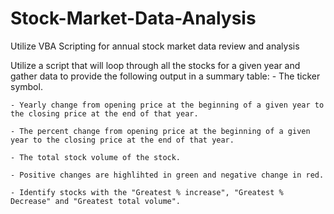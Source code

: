 # Stock-Market-Data-Analysis
Utilize VBA Scripting for annual stock market data review and analysis

Utilize a script that will loop through all the stocks for a given year and gather data to provide the following output in a summary table:
    - The ticker symbol.
    
    - Yearly change from opening price at the beginning of a given year to the closing price at the end of that year.
    
    - The percent change from opening price at the beginning of a given year to the closing price at the end of that year.
    
    - The total stock volume of the stock.
    
    - Positive changes are highlihted in green and negative change in red.
    
    - Identify stocks with the "Greatest % increase", "Greatest % Decrease" and "Greatest total volume".
